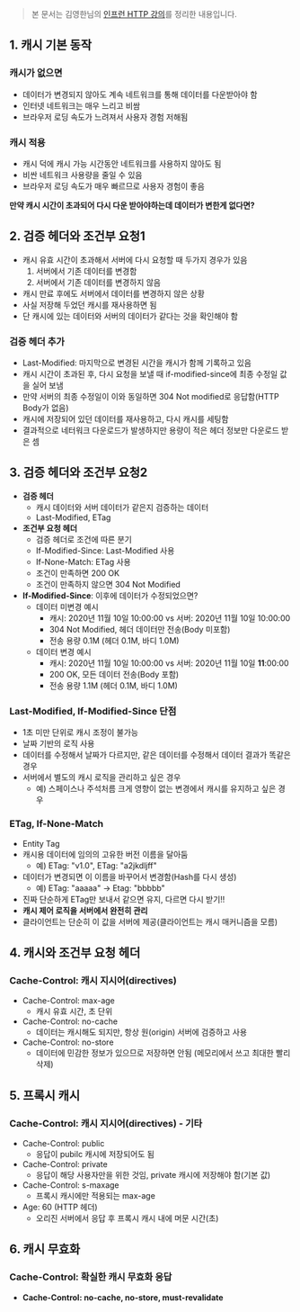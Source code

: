 
> 본 문서는 김영한님의 [인프런 HTTP 강의](https://www.inflearn.com/course/http-%EC%9B%B9-%EB%84%A4%ED%8A%B8%EC%9B%8C%ED%81%AC/)를 정리한 내용입니다.

## 1. 캐시 기본 동작

### 캐시가 없으면

- 데이터가 변경되지 않아도 계속 네트워크를 통해 데이터를 다운받아야 함
- 인터넷 네트워크는 매우 느리고 비쌈
- 브라우저 로딩 속도가 느려져서 사용자 경험 저해됨

### 캐시 적용

- 캐시 덕에 캐시 가능 시간동안 네트워크를 사용하지 않아도 됨
- 비싼 네트워크 사용량을 줄일 수 있음
- 브라우저 로딩 속도가 매우 빠르므로 사용자 경험이 좋음

**만약 캐시 시간이 초과되어 다시 다운 받아야하는데 데이터가 변한게 없다면?**

## 2. 검증 헤더와 조건부 요청1

- 캐시 유효 시간이 초과해서 서버에 다시 요청할 때 두가지 경우가 있음
    1. 서버에서 기존 데이터를 변경함
    2. 서버에서 기존 데이터를 변경하지 않음
- 캐시 만료 후에도 서버에서 데이터를 변경하지 않은 상황
- 사실 저장해 두었던 캐시를 재사용하면 됨
- 단 캐시에 있는 데이터와 서버의 데이터가 같다는 것을 확인해야 함

### 검증 헤더 추가

- Last-Modified: 마지막으로 변경된 시간을 캐시가 함께 기록하고 있음
- 캐시 시간이 초과된 후, 다시 요청을 보낼 때 if-modified-since에 최종 수정일 값을 실어 보냄
- 만약 서버의 최종 수정일이 이와 동일하면 304 Not modified로 응답함(HTTP Body가 없음)
- 캐시에 저장되어 있던 데이터를 재사용하고, 다시 캐시를 세팅함
- 결과적으로 네터워크 다운로드가 발생하지만 용량이 적은 헤더 정보만 다운로드 받은 셈

## 3. 검증 헤더와 조건부 요청2

- **검증 헤더**
    - 캐시 데이터와 서버 데이터가 같은지 검증하는 데이터
    - Last-Modified, ETag
- **조건부 요청 헤더**
    - 검증 헤더로 조건에 따른 분기
    - If-Modified-Since: Last-Modified 사용
    - If-None-Match: ETag 사용
    - 조건이 만족하면 200 OK
    - 조건이 만족하지 않으면 304 Not Modified
- **If-Modified-Since**: 이후에 데이터가 수정되었으면?
    - 데이터 미변경 예시
        - 캐시: 2020년 11월 10일 10:00:00 vs 서버: 2020년 11월 10일 10:00:00
        - 304 Not Modified, 헤더 데이터만 전송(Body 미포함)
        - 전송 용량 0.1M (헤더 0.1M, 바디 1.0M)
    - 데이터 변경 예시
        - 캐시: 2020년 11월 10일 10:00:00 vs 서버: 2020년 11월 10일 **11**:00:00
        - 200 OK, 모든 데이터 전송(Body 포함)
        - 전송 용량 1.1M (헤더 0.1M, 바디 1.0M)

### Last-Modified, If-Modified-Since 단점

- 1초 미만 단위로 캐시 조정이 불가능
- 날짜 기반의 로직 사용
- 데이터를 수정해서 날짜가 다르지만, 같은 데이터를 수정해서 데이터 결과가 똑같은 경우
- 서버에서 별도의 캐시 로직을 관리하고 싶은 경우
    - 예) 스페이스나 주석처름 크게 영향이 없는 변경에서 캐시를 유지하고 싶은 경우

### ETag, If-None-Match

- Entity Tag
- 캐시용 데이터에 임의의 고유한 버전 이름을 달아둠
    - 예) ETag: "v1.0", ETag: "a2jkdljff"
- 데이터가 변경되면 이 이름을 바꾸어서 변경함(Hash를 다시 생성)
    - 예) ETag: "aaaaa" → Etag: "bbbbb"
- 진짜 단순하게 ETag만 보내서 같으면 유지, 다르면 다시 받기!!
- **캐시 제어 로직을 서버에서 완전히 관리**
- 클라이언트는 단순히 이 값을 서버에 제공(클라이언트는 캐시 매커니즘을 모름)
  
## 4. 캐시와 조건부 요청 헤더

### Cache-Control: 캐시 지시어(directives)

- Cache-Control: max-age
    - 캐시 유효 시간, 초 단위
- Cache-Control: no-cache
    - 데이터는 캐시해도 되지만, 항상 원(origin) 서버에 검증하고 사용
- Cache-Control: no-store
    - 데이터에 민감한 정보가 있으므로 저장하면 안됨 (메모리에서 쓰고 최대한 빨리 삭제)

## 5. 프록시 캐시

### Cache-Control: 캐시 지시어(directives) - 기타

- Cache-Control: public
    - 응답이 pubilc 캐시에 저장되어도 됨
- Cache-Control: private
    - 응답이 해당 사용자만을 위한 것임, private 캐시에 저장해야 함(기본 값)
- Cache-Control: s-maxage
    - 프록시 캐시에만 적용되는 max-age
- Age: 60 (HTTP 헤더)
    - 오리진 서버에서 응답 후 프록시 캐시 내에 머문 시간(초)

## 6. 캐시 무효화

### Cache-Control: 확실한 캐시 무효화 응답

- **Cache-Control: no-cache, no-store, must-revalidate**